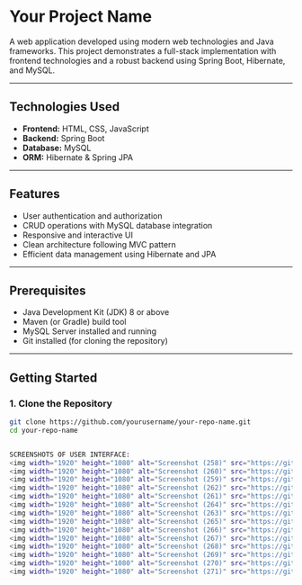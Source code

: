 # Your Project Name

A web application developed using modern web technologies and Java frameworks. This project demonstrates a full-stack implementation with frontend technologies and a robust backend using Spring Boot, Hibernate, and MySQL.

---

## Technologies Used

- **Frontend:** HTML, CSS, JavaScript  
- **Backend:** Spring Boot  
- **Database:** MySQL  
- **ORM:** Hibernate & Spring JPA

---

## Features

- User authentication and authorization  
- CRUD operations with MySQL database integration  
- Responsive and interactive UI  
- Clean architecture following MVC pattern  
- Efficient data management using Hibernate and JPA

---

## Prerequisites

- Java Development Kit (JDK) 8 or above  
- Maven (or Gradle) build tool  
- MySQL Server installed and running  
- Git installed (for cloning the repository)

---

## Getting Started

### 1. Clone the Repository

```bash
git clone https://github.com/yourusername/your-repo-name.git
cd your-repo-name


SCREENSHOTS OF USER INTERFACE:
<img width="1920" height="1080" alt="Screenshot (258)" src="https://github.com/user-attachments/assets/02a137b7-14b5-4ebe-9015-8b03160c3a39" />
<img width="1920" height="1080" alt="Screenshot (260)" src="https://github.com/user-attachments/assets/36acf288-7fbb-44ec-8d09-968d525f0f98" />
<img width="1920" height="1080" alt="Screenshot (259)" src="https://github.com/user-attachments/assets/9120e79a-dfa6-4748-99fc-564ca414aca7" />
<img width="1920" height="1080" alt="Screenshot (262)" src="https://github.com/user-attachments/assets/ebbf1489-a97b-4588-8b62-f15b85e795b4" />
<img width="1920" height="1080" alt="Screenshot (261)" src="https://github.com/user-attachments/assets/559e4d2d-3d30-4edd-9b6a-162a8e093792" />
<img width="1920" height="1080" alt="Screenshot (264)" src="https://github.com/user-attachments/assets/7bbffd63-042e-45db-b820-7c3125e87d95" />
<img width="1920" height="1080" alt="Screenshot (263)" src="https://github.com/user-attachments/assets/ab166ea1-c3ee-4f18-8e16-66d8dabcd866" />
<img width="1920" height="1080" alt="Screenshot (265)" src="https://github.com/user-attachments/assets/bfba7273-346d-41d2-a642-80ad4e0930c0" />
<img width="1920" height="1080" alt="Screenshot (266)" src="https://github.com/user-attachments/assets/4c2f24d0-59cd-44d8-a46c-e3c2149b65ed" />
<img width="1920" height="1080" alt="Screenshot (267)" src="https://github.com/user-attachments/assets/4b9cb33f-e044-4742-b4d0-a769d6648aab" />
<img width="1920" height="1080" alt="Screenshot (268)" src="https://github.com/user-attachments/assets/36c66dc4-2ab6-40de-8298-5469377685b1" />
<img width="1920" height="1080" alt="Screenshot (269)" src="https://github.com/user-attachments/assets/5f22b91d-e8c0-433d-83e2-35e1f01f1fd3" />
<img width="1920" height="1080" alt="Screenshot (270)" src="https://github.com/user-attachments/assets/d8eb4989-fa75-45c0-930a-d01eaf4a0366" />
<img width="1920" height="1080" alt="Screenshot (271)" src="https://github.com/user-attachments/assets/42636033-2d17-41ed-a6ce-8da33514687b" />
